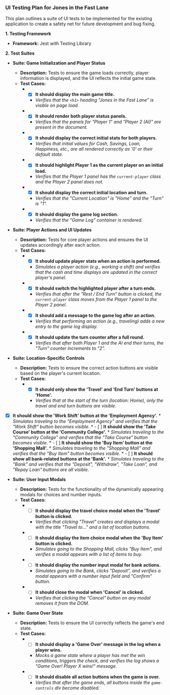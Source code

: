 ### **UI Testing Plan for Jones in the Fast Lane**

This plan outlines a suite of UI tests to be implemented for the existing application to create a safety net for future development and bug fixing.

**1. Testing Framework**

*   **Framework:** Jest with Testing Library

**2. Test Suites**

*   **Suite: Game Initialization and Player Status**
    *   **Description:** Tests to ensure the game loads correctly, player information is displayed, and the UI reflects the initial game state.
    *   **Test Cases:**
        *   - [x] **It should display the main game title.**
            *   *Verifies that the `<h1>` heading "Jones in the Fast Lane" is visible on page load.*
        *   - [x] **It should render both player status panels.**
            *   *Verifies that the panels for "Player 1" and "Player 2 (AI)" are present in the document.*
        *   - [x] **It should display the correct initial stats for both players.**
            *   *Verifies that initial values for Cash, Savings, Loan, Happiness, etc., are all rendered correctly as '0' or their default state.*
        *   - [x] **It should highlight Player 1 as the current player on an initial load.**
            *   *Verifies that the Player 1 panel has the `current-player` class and the Player 2 panel does not.*
        *   - [x] **It should display the correct initial location and turn.**
            *   *Verifies that the "Current Location" is "Home" and the "Turn" is "1".*
        *   - [x] **It should display the game log section.**
            *   *Verifies that the "Game Log" container is rendered.*

*   **Suite: Player Actions and UI Updates**
    *   **Description:** Tests for core player actions and ensures the UI updates accordingly after each action.
    *   **Test Cases:**
        *   - [x] **It should update player stats when an action is performed.**
            *   *Simulates a player action (e.g., working a shift) and verifies that the cash and time displays are updated in the correct player\'s panel.*
        *   - [x] **It should switch the highlighted player after a turn ends.**
            *   *Verifies that after the "Rest / End Turn" button is clicked, the `current-player` class moves from the Player 1 panel to the Player 2 panel.*
        *   - [x] **It should add a message to the game log after an action.**
            *   *Verifies that performing an action (e.g., traveling) adds a new entry to the game log display.*
        *   - [x] **It should update the turn counter after a full round.**
            *   *Verifies that after both Player 1 and the AI end their turns, the "Turn" counter increments to "2".*

*   **Suite: Location-Specific Controls**
    *   **Description:** Tests to ensure the correct action buttons are visible based on the player's current location.
    *   **Test Cases:**
        *   - [x] **It should only show the 'Travel' and 'End Turn' buttons at 'Home'.**
            *   *Verifies that at the start of the turn (location: Home), only the travel and end turn buttons are visible.*
*   [x] **It should show the 'Work Shift' button at the 'Employment Agency'.**
            *   *Simulates traveling to the "Employment Agency" and verifies that the "Work Shift" button becomes visible.*
        *   - [ ] **It should show the 'Take Course' button at the 'Community College'.**
            *   *Simulates traveling to the "Community College" and verifies that the "Take Course" button becomes visible.*
        *   - [ ] **It should show the 'Buy Item' button at the 'Shopping Mall'.**
            *   *Simulates traveling to the "Shopping Mall" and verifies that the "Buy Item" button becomes visible.*
        *   - [ ] **It should show all bank-related buttons at the 'Bank'.**
            *   *Simulates traveling to the "Bank" and verifies that the "Deposit", "Withdraw", "Take Loan", and "Repay Loan" buttons are all visible.*

*   **Suite: User Input Modals**
    *   **Description:** Tests for the functionality of the dynamically appearing modals for choices and number inputs.
    *   **Test Cases:**
        *   - [ ] **It should display the travel choice modal when the 'Travel' button is clicked.**
            *   *Verifies that clicking "Travel" creates and displays a modal with the title "Travel to..." and a list of location buttons.*
        *   - [ ] **It should display the item choice modal when the 'Buy Item' button is clicked.**
            *   *Simulates going to the Shopping Mall, clicks "Buy Item", and verifies a modal appears with a list of items to buy.*
        *   - [ ] **It should display the number input modal for bank actions.**
            *   *Simulates going to the Bank, clicks "Deposit", and verifies a modal appears with a number input field and "Confirm" button.*
        *   - [ ] **It should close the modal when 'Cancel' is clicked.**
            *   *Verifies that clicking the "Cancel" button on any modal removes it from the DOM.*

*   **Suite: Game Over State**
    *   **Description:** Tests to ensure the UI correctly reflects the game's end state.
    *   **Test Cases:**
        *   - [ ] **It should display a 'Game Over' message in the log when a player wins.**
            *   *Mocks a game state where a player has met the win conditions, triggers the check, and verifies the log shows a "Game Over! Player X wins!" message.*
        *   - [ ] **It should disable all action buttons when the game is over.**
            *   *Verifies that after the game ends, all buttons inside the `game-controls` div become disabled.*
